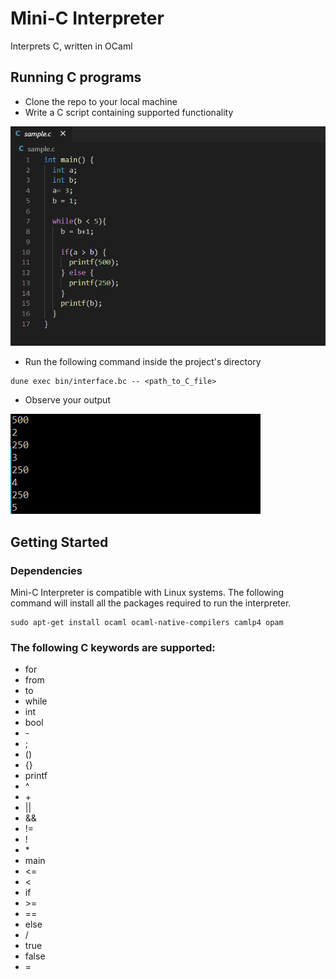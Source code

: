 # Mini-C Interpreter

Interprets C, written in OCaml

## Running C programs

* Clone the repo to your local machine
* Write a C script containing supported functionality

![PNG demo_c](img/demo_c.PNG)
* Run the following command inside the project's directory
```
dune exec bin/interface.bc -- <path_to_C_file>
```
* Observe your output

![PNG demo_output](img/demo_output.PNG)

## Getting Started

### Dependencies

Mini-C Interpreter is compatible with Linux systems. The following command will install all the packages required to run the interpreter. 
```
sudo apt-get install ocaml ocaml-native-compilers camlp4 opam
```

### The following C keywords are supported: 

* for
* from
* to
* while
* int
* bool
* \-
* ;
* ()
* {}
* printf
* ^
* \+ 
* || 
* &&
* !=
* !
* \*
* main
* <=
* < 
* if
* \>=
* ==
* else
* /
* true
* false 
* = 

